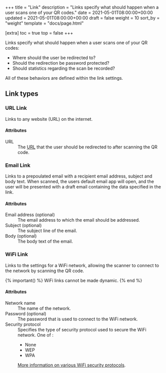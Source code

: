 +++
title = "Link"
description = "Links specify what should happen when a user scans one of your QR codes."
date = 2021-05-01T08:00:00+00:00
updated = 2021-05-01T08:00:00+00:00
draft = false
weight = 10
sort_by = "weight"
template = "docs/page.html"

[extra]
toc = true
top = false
+++

Links specify what should happen when a user scans one of your QR codes:
- Where should the user be redirected to?
- Should the redirection be password protected?
- Should statistics regarding the scan be recorded?

All of these behaviors are defined within the link settings.

## Link types

### URL Link

Links to any website (URL) on the internet.

#### Attributes

<dl>
    <dt>URL</dt>
    <dd>The <a href="https://developer.mozilla.org/en-US/docs/Learn/Common_questions/What_is_a_URL">URL</a> that the user should be redirected to after scanning the QR code. </dd>
</dl>

### Email Link

Links to a prepoulated email with a recipient email address, subject and body text. When scanned, the users default email app will open, and the user will be presented with a draft email containing the data specified in the link.

#### Attributes

<dl>
    <dt>Email address (optional)</dt>
    <dd>The email address to which the email should be addressed.</dd>
    <dt>Subject (optional)</dt>
    <dd>The subject line of the email.</dd>
    <dt>Body (optional)</dt>
    <dd>The body text of the email.</dd>
</dl>

### WiFi Link

Links to the settings for a WiFi network, allowing the scanner to connect to the network by scanning the QR code.

{% important() %}
	WiFi links cannot be made dynamic.
{% end %}

#### Attributes

<dl>
    <dt>Network name</dt>
    <dd>The name of the network.</dd>
    <dt>Password (optional)</dt>
    <dd>The password that is used to connect to the WiFi network.</dd>
    <dt>Security protocol</dt>
    <dd>
        Specifies the type of security protocol used to secure the WiFi network.
        One of :
	    <ul>
            <li>None</li>
            <li>WEP</li>
            <li>WPA</li>
        </ul>
        <a href="https://www.avast.com/c-wep-vs-wpa-or-wpa2">More information on various WiFi security protocols</a>.
    </dd>
</dl>
